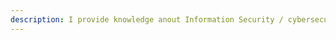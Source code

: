 ```yaml
---
description: I provide knowledge anout Information Security / cybersecurity on this website.
---
```


<!-- <div align="left">
Welcome to my website! I’m consistently updating the content on here and adding new things as well. To see what changes have been made since your last visit, you can click over to the changelog which is linked at the bottom of the page.



</div> -->

<!-- {{< luke >}} -->
